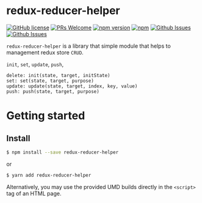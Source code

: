 # redux-reducer-helper

[![GitHub license](https://img.shields.io/badge/license-MIT-blue.svg)](https://github.com/Dev-JeromeBaek/redux-reducer-helper/blob/master/LICENSE)
[![PRs Welcome](https://img.shields.io/badge/PRs-welcome-brightgreen.svg)](https://github.com/Dev-JeromeBaek/redux-reducer-helper/pulls)
[![npm version](https://img.shields.io/npm/v/redux-reducer-helper.svg?style=flat)](https://www.npmjs.com/package/redux-reducer-helper)
[![npm](https://img.shields.io/npm/dm/redux-reducer-helper.svg)](https://www.npmjs.com/package/redux-reducer-helper)
[![Github Issues](https://img.shields.io/github/issues-pr/Dev-JeromeBaek/redux-reducer-helper.svg?color=blueviolet)](https://github.com/Dev-JeromeBaek/redux-reducer-helper/pulls)
[![Github Issues](https://img.shields.io/github/issues/Dev-JeromeBaek/redux-reducer-helper.svg?color=yellow)](https://github.com/Dev-JeromeBaek/redux-reducer-helper/issues)


`redux-reducer-helper` is a library that simple module that helps to management redux store `CRUD`.

`init`, `set`, `update`, `push`,

```
delete: init(state, target, initState)
set: set(state, target, purpose)
update: update(state, target, index, key, value)
push: push(state, target, purpose)
```

# Getting started

## Install

```sh
$ npm install --save redux-reducer-helper
```
or

```sh
$ yarn add redux-reducer-helper
```
Alternatively, you may use the provided UMD builds directly in the `<script>` tag of an HTML page.

